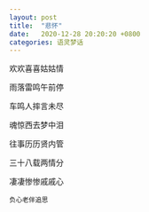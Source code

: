 ```yaml
---
layout: post
title:  "悲怀"
date:   2020-12-28 20:20:20 +0800
categories: 语灵梦话
---
```


欢欢喜喜姑姑情

雨落雷鸣午前停

车鸣人摔言未尽

魂惊西去梦中泪

往事历历贤内管

三十八载两情分

凄凄惨惨戚戚心

<small>负心老伴追思</small>
